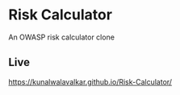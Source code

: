 # Risk Calculator
An OWASP risk calculator clone

## Live
https://kunalwalavalkar.github.io/Risk-Calculator/
